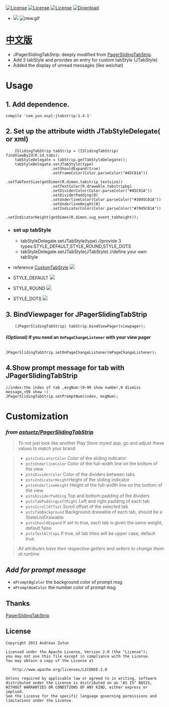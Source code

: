 [![License](https://img.shields.io/badge/license-Apache%202-green.svg?style=flat-square)](https://www.apache.org/licenses/LICENSE-2.0) [![License](https://img.shields.io/badge/JPagerSlidingTabStrip-V1.0-green.svg)](https://www.apache.org/licenses/LICENSE-2.0)  [![License](https://img.shields.io/badge/JPagerSlidingTabStrip-download-yellowgreen.svg)](https://github.com/ZuYun/JPagerSlidingTabStrip/blob/master/JPagerSlidingTabStrip.apk) [ ![Download](https://api.bintray.com/packages/jonas-j/maven/JTabStrip/images/download.svg?version=1.3) ](https://bintray.com/jonas-j/maven/JTabStrip/1.3/link)

 - ![](https://github.com/ZuYun/JPagerSlidingTabStrip/blob/master/gifs/new.gif)  ![new.gif](http://upload-images.jianshu.io/upload_images/1088393-519b0d7fd0d09670.gif?imageMogr2/auto-orient/strip)


# [中文版](https://github.com/ZuYun/JPagerSlidingTabStrip/blob/master/README_CN.md)


* JPagerSlidingTabStrip: deeply modified from [PagerSlidingTabStrip](https://github.com/astuetz/PagerSlidingTabStrip).
* Add 3 tabStyle and provides an entry for custom tabStyle (JTabStyle)
* Added the display of unread messages (like weichat)



# Usage


  ## 1. Add dependence.
  
  
  	compile 'com.yun.ospl:jtabstrip:1.4.1'
  
 
  ## 2. Set up the attribute width JTabStyleDelegate( or xml)
     	
		ISlidingTabStrip tabStrip = (ISlidingTabStrip) findViewById(R.id.tabs);
		tabStyleDelegate = tabStrip.getTabStyleDelegate();
		tabStyleDelegate.setJTabStyle(type)
                        .setShouldExpand(true)
                        .setFrameColor(Color.parseColor("#45C01A"))
                        .setTabTextSize(getDimen(R.dimen.tabstrip_textsize))
                        .setTextColor(R.drawable.tabstripbg)
                        .setDividerColor(Color.parseColor("#45C01A"))
                        .setDividerPadding(0)
                        .setUnderlineColor(Color.parseColor("#3045C01A"))
                        .setUnderlineHeight(0)
                        .setIndicatorColor(Color.parseColor("#7045C01A"))
                        .setIndicatorHeight(getDimen(R.dimen.sug_event_tabheight));

- ### set up tabStyle
	- tabStyleDelegate.setJTabStyle(type) //provide 3 types:STYLE_DEFAULT,STYLE_ROUND,STYLE_DOTS
	- tabStyleDelegate.setJTabStyle(JTabStyle)  //define your own tabStyle

 - reference [CustomTabStyle](https://github.com/ZuYun/JPagerSlidingTabStrip/blob/master/case/src/main/java/com/jonas/acase/CustomTabStyle/CustomTabStyle.java)
![](https://github.com/ZuYun/JPagerSlidingTabStrip/blob/master/gifs/custom.gif)
  - STYLE_DEFAULT
![](https://github.com/ZuYun/JPagerSlidingTabStrip/blob/master/gifs/default2.gif)
  - STYLE_ROUND
![](https://github.com/ZuYun/JPagerSlidingTabStrip/blob/master/gifs/round.gif)
  - STYLE_DOTS
![](https://github.com/ZuYun/JPagerSlidingTabStrip/blob/master/gifs/dots.gif)

  ## 3. BindViewpager for JPagerSlidingTabStrip
     
		(JPagerSlidingTabStrip) tabStrip.bindViewPager(viewpager);

  #### *(Optional)* If you need an `OnPageChangeListener` with your view pager

         JPagerSlidingTabStrip.setOnPageChangeListener(mPageChangeListener);
## 4.Show prompt message for tab with JPagerSlidingTabStrip
	
	//index:the index of tab ,msgNum:(0~99 show number,0 dismiss message,>99 show ~)
	JPagerSlidingTabStrip.setPromptNum(index, msgNum);

# Customization 

### *from [astuetz/PagerSlidingTabStrip](https://github.com/astuetz/PagerSlidingTabStrip)*
> To not just look like another Play Store styled app, go and adjust these values to match
> your brand:

>  * `pstsIndicatorColor` Color of the sliding indicator
>  * `pstsUnderlineColor` Color of the full-width line on the bottom of the view
>  * `pstsDividerColor` Color of the dividers between tabs
>  * `pstsIndicatorHeight`Height of the sliding indicator
>  * `pstsUnderlineHeight` Height of the full-width line on the bottom of the view
>  * `pstsDividerPadding` Top and bottom padding of the dividers
>  * `pstsTabPaddingLeftRight` Left and right padding of each tab
>  * `pstsScrollOffset` Scroll offset of the selected tab
>  * `pstsTabBackground` Background drawable of each tab, should be a StateListDrawable
>  * `pstsShouldExpand` If set to true, each tab is given the same weight, default false
>  * `pstsTextAllCaps` If true, all tab titles will be upper case, default true

> *All attributes have their respective getters and setters to change them at runtime*

## *Add for prompt message*
 * `mPromptBgColor` the background color of prompt msg
 * `mPromptNumColor` the number color of prompt msg


## Thanks

[PagerSlidingTabStrip](https://github.com/jpardogo/PagerSlidingTabStrip)


## License

    Copyright 2013 Andreas ZuYun

    Licensed under the Apache License, Version 2.0 (the "License");
    you may not use this file except in compliance with the License.
    You may obtain a copy of the License at

       http://www.apache.org/licenses/LICENSE-2.0

    Unless required by applicable law or agreed to in writing, software
    distributed under the License is distributed on an "AS IS" BASIS,
    WITHOUT WARRANTIES OR CONDITIONS OF ANY KIND, either express or implied.
    See the License for the specific language governing permissions and
    limitations under the License.
